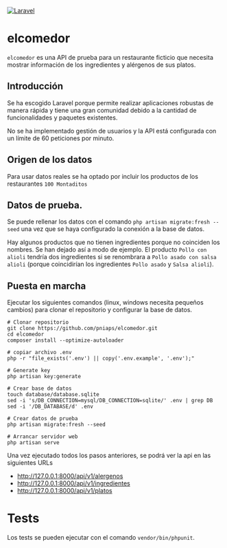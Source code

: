[![Laravel](https://github.com/pniaps/elcomedor/actions/workflows/laravel.yml/badge.svg)](https://github.com/pniaps/elcomedor/actions/workflows/laravel.yml)

# elcomedor

`elcomedor` es una API de prueba para un restaurante ficticio que necesita mostrar información de los ingredientes y alérgenos de sus platos.

## Introducción

Se ha escogido Laravel porque permite realizar aplicaciones robustas de manera rápida y tiene una gran comunidad debido a la cantidad de funcionalidades y paquetes existentes. 

No se ha implementado gestión de usuarios y la API está configurada con un límite de 60 peticiones por minuto.

## Origen de los datos

Para usar datos reales se ha optado por incluir los productos de los restaurantes ``100 Montaditos``

## Datos de prueba.

Se puede rellenar los datos con el comando ``php artisan migrate:fresh --seed`` una vez que se haya configurado la conexión a la base de datos.

Hay algunos productos que no tienen ingredientes porque no coinciden los nombres. Se han dejado así a modo de ejemplo. El producto ``Pollo con alioli`` tendría dos ingredientes si se renombrara a ``Pollo asado con salsa alioli`` (porque coincidirían los ingredientes `Pollo asado` y `Salsa alioli`).

## Puesta en marcha

Ejecutar los siguientes comandos (linux, windows necesita pequeños cambios) para clonar el repositorio y configurar la base de datos.

````shell
# Clonar repositorio
git clone https://github.com/pniaps/elcomedor.git
cd elcomedor
composer install --optimize-autoloader

# copiar archivo .env
php -r "file_exists('.env') || copy('.env.example', '.env');"

# Generate key
php artisan key:generate

# Crear base de datos
touch database/database.sqlite
sed -i 's/DB_CONNECTION=mysql/DB_CONNECTION=sqlite/' .env | grep DB
sed -i '/DB_DATABASE/d' .env

# Crear datos de prueba
php artisan migrate:fresh --seed

# Arrancar servidor web
php artisan serve
````

Una vez ejecutado todos los pasos anteriores, se podrá ver la api en las siguientes URLs

- http://127.0.0.1:8000/api/v1/alergenos
- http://127.0.0.1:8000/api/v1/ingredientes
- http://127.0.0.1:8000/api/v1/platos

# Tests

Los tests se pueden ejecutar con el comando ``vendor/bin/phpunit``.
